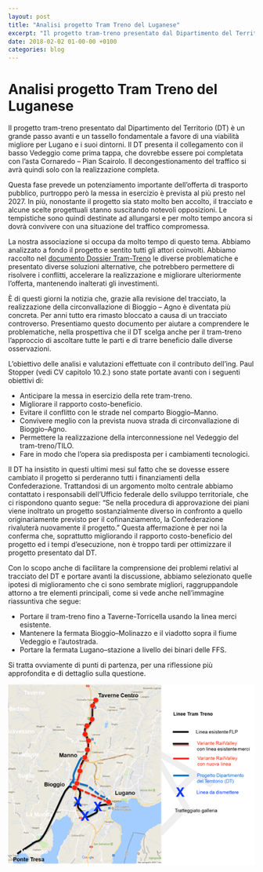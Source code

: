 ```yaml
---
layout: post
title: "Analisi progetto Tram Treno del Luganese"
excerpt: "Il progetto tram-treno presentato dal Dipartimento del Territorio (DT) è un grande passo avanti e un tassello fondamentale a favore di una viabilità migliore per Lugano e i suoi dintorni. Il DT presenta il collegamento con il basso Vedeggio come prima tappa, che dovrebbe essere poi completata con l’asta Corna..."
date: 2018-02-02 01-00-00 +0100
categories: blog
---
```


# Analisi progetto Tram Treno del Luganese

Il progetto tram-treno presentato dal Dipartimento del Territorio (DT) è un grande passo avanti e un tassello fondamentale a favore di una viabilità migliore per Lugano e i suoi dintorni. Il DT presenta il collegamento con il basso Vedeggio come prima tappa, che dovrebbe essere poi completata con l’asta Cornaredo – Pian Scairolo. Il decongestionamento del traffico si avrà quindi solo con la realizzazione completa.

Questa fase prevede un potenziamento importante dell’offerta di trasporto pubblico, purtroppo però la messa in esercizio è prevista al più presto nel 2027\. In più, nonostante il progetto sia stato molto ben accolto, il tracciato e alcune scelte progettuali stanno suscitando notevoli opposizioni. Le tempistiche sono quindi destinate ad allungarsi e per molto tempo ancora si dovrà convivere con una situazione del traffico compromessa. 

La nostra associazione si occupa da molto tempo di questo tema. Abbiamo analizzato a fondo il progetto e sentito tutti gli attori coinvolti. Abbiamo raccolto nel [documento Dossier Tram-Treno](/files/tram-treno/RailValley_DossierTramTreno_20170202.pdf) le diverse problematiche e presentato diverse soluzioni alternative, che potrebbero permettere di risolvere i conflitti, accelerare la realizzazione e migliorare ulteriormente l’offerta, mantenendo inalterati gli investimenti.

È di questi giorni la notizia che, grazie alla revisione del tracciato, la realizzazione della circonvallazione di Bioggio – Agno è diventata più concreta. Per anni tutto era rimasto bloccato a causa di un tracciato controverso. Presentiamo questo documento per aiutare a comprendere le problematiche, nella prospettiva che il DT scelga anche per il tram-treno l’approccio di ascoltare tutte le parti e di trarre beneficio dalle diverse osservazioni. 

L’obiettivo delle analisi e valutazioni effettuate con il contributo dell’ing. Paul Stopper (vedi CV capitolo 10.2.) sono state portate avanti con i seguenti obiettivi di: 

* Anticipare la messa in esercizio della rete tram-treno.
* Migliorare il rapporto costo-beneficio.
* Evitare il conflitto con le strade nel comparto Bioggio–Manno.
* Convivere meglio con la prevista nuova strada di circonvallazione di Bioggio–Agno.
* Permettere la realizzazione della interconnessione nel Vedeggio del tram-treno/TILO.
* Fare in modo che l’opera sia predisposta per i cambiamenti tecnologici.

Il DT ha insistito in questi ultimi mesi sul fatto che se dovesse essere cambiato il progetto si perderanno tutti i finanziamenti della Confederazione. Trattandosi di un argomento molto centrale abbiamo contattato i responsabili dell’Ufficio federale dello sviluppo territoriale, che ci rispondono quanto segue: “Se nella procedura di approvazione dei piani viene inoltrato un progetto sostanzialmente diverso in confronto a quello originariamente previsto per il cofinanziamento, la Confederazione rivaluterà nuovamente il progetto.” Questa affermazione è per noi la conferma che, soprattutto migliorando il rapporto costo-beneficio del progetto ed i tempi d’esecuzione, non è troppo tardi per ottimizzare il progetto presentato dal DT.

Con lo scopo anche di facilitare la comprensione dei problemi relativi al tracciato del DT e portare avanti la discussione, abbiamo selezionato quelle ipotesi di miglioramento che ci sono sembrate migliori, raggruppandole attorno a tre elementi principali, come si vede anche nell’immagine riassuntiva che segue:

* Portare il tram-treno fino a Taverne-Torricella usando la linea merci esistente.
* Mantenere la fermata Bioggio–Molinazzo e il viadotto sopra il fiume Vedeggio e l’autostrada.
* Portare la fermata Lugano–stazione a livello dei binari delle FFS.

Si tratta ovviamente di punti di partenza, per una riflessione più approfondita e di dettaglio sulla questione.

![](/files/tramtreno-railvalley.png)


